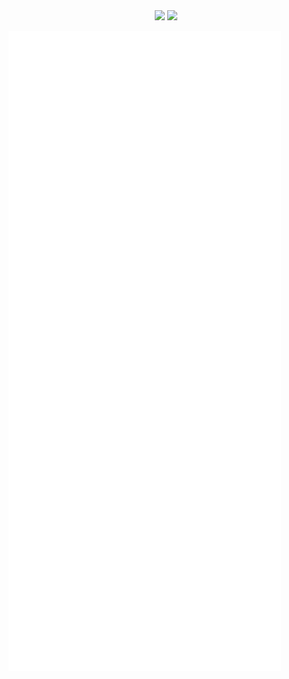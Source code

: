 
<div align="center">
    <img height="137px" src="https://github-readme-stats-git-masterrstaa-rickstaa.vercel.app/api?username=masachi&hide_title=true&hide_border=true&show_icons=true&line_height=21" />
    <img height="137px" src="https://github-readme-stats-git-masterrstaa-rickstaa.vercel.app/api/top-langs/?username=masachi&hide_title=true&hide_border=true&layout=compact&langs_count=6" />
</div>

![Metrics](/github-metrics.svg)